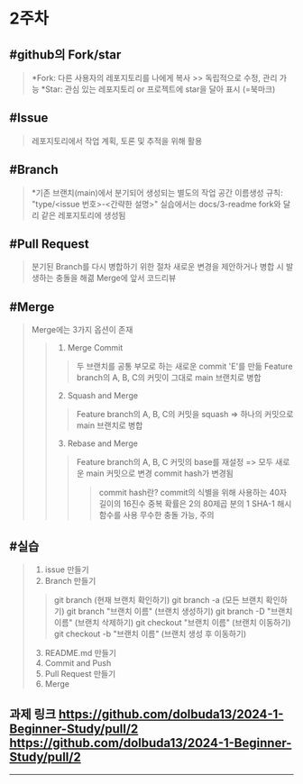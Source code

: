 2주차
==============================
#github의 Fork/star
----------------------
>*Fork: 다른 사용자의 레포지토리를 나에게 복사 >> 독립적으로 수정, 관리 가능
>*Star: 관심 있는 레포지토리 or 프로젝트에 star을 달아 표시 (=북마크)

#Issue
--------------
>레포지토리에서 작업 계획, 토론 및 추적을 위해 활용

#Branch
--------------
>*기존 브랜치(main)에서 분기되어 생성되는 별도의 작업 공간
>이름생성 규칙: "type/<issue 번호>-<간략한 설명>"
>실습에서는 docs/3-readme
>fork와 달리 같은 레포지토리에 생성됨

#Pull Request
--------------
>분기된 Branch를 다시 병합하기 위한 절차
>새로운 변경을 제안하거나 병합 시 발생하는 충돌을 해겲
>Merge에 앞서 코드리뷰

#Merge
---------------
>Merge에는 3가지 옵션이 존재
>>1. Merge Commit
>>>두 브랜치를 공통 부모로 하는 새로운 commit 'E'를 만듦
>>>Feature branch의 A, B, C의 커밋이 그대로 main 브랜치로 병합
>>2. Squash and Merge
>>>Feature branch의 A, B, C의 커밋을 squash => 하나의 커밋으로 main 브랜치로 병합
>>3. Rebase and Merge
>>>Feature branch의 A, B, C 커밋의 base를 재설정 => 모두 새로운 main 커밋으로 변경
>>>commit hash가 변경됨
>>>>commit hash란?
>>>>commit의 식별을 위해 사용하는 40자 길이의 16진수
>>>>중복 확률은 2의 80제곱 분의 1
>>>>SHA-1 해시 함수를 사용
>>>무수한 충돌 가능, 주의

#실습
--------------
>1. issue 만들기
>2. Branch 만들기
>> git branch (현재 브랜치 확인하기)
>> git branch -a (모든 브랜치 확인하기)
>> git branch "브랜치 이름" (브랜치 생성하기)
>> git branch -D "브랜치 이름" (브랜치 삭제하기)
>> git checkout "브랜치 이름" (브랜치 이동하기)
>> git checkout -b "브랜치 이름" (브랜치 생성 후 이동하기)
>3. README.md 만들기
>4. Commit and Push
>5. Pull Request 만들기
>6. Merge

과제 링크
https://github.com/dolbuda13/2024-1-Beginner-Study/pull/2
<https://github.com/dolbuda13/2024-1-Beginner-Study/pull/2>
---------

--------

